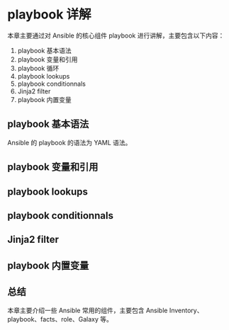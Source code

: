 # playbook 详解

本章主要通过对 Ansible 的核心组件 playbook 进行讲解，主要包含以下内容：
1. playbook 基本语法
2. playbook 变量和引用
3. playbook 循环
4. playbook lookups
5. playbook conditionnals
6. Jinja2 filter
7. playbook 内置变量

## playbook 基本语法
Ansible 的 playbook 的语法为 YAML 语法。
## playbook 变量和引用

## playbook lookups

## playbook conditionnals

## Jinja2 filter

## playbook 内置变量


## 总结
本章主要介绍一些 Ansible 常用的组件，主要包含 Ansible Inventory、playbook、facts、role、Galaxy 等。